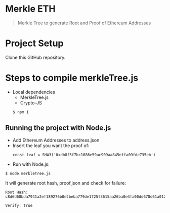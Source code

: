 # Merkle ETH
>Merkle Tree to generate Root and Proof of Ethereum Addresses  

Project Setup
============

Clone this GitHub repository.

# Steps to compile merkleTree.js

  - Local dependencies
    - MerkleTree.js
    - Crypto-JS
    ```sh
    $ npm i
    ```
## Running the project with Node.js
    
   - Add Ethereum Addresses to address.json
   - Insert the leaf you want the proof of:
     ``` 
     const leaf = SHA3('0xdb8f5f7bc1086e59ac909aa845effa09fde735eb')
     ``` 
   - Run with Node.js:
   ```sh
   $ node merkleTree.js
   ```

It will generate root hash, proof.json and check for failure:

```
Root Hash: c8d6d68bda7941a2ef189276b0e2beba779de1725f3615aa26ba0e4fa00dd678d61a0124b73d2721511b8047c378d3300a150bfdaf4c0fa9ce072625de070c5a

Verify: true
```    
  

